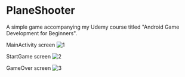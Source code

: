 # PlaneShooter
A simple game accompanying my Udemy course titled "Android Game Development for Beginners".

MainActivity screen
![1](https://user-images.githubusercontent.com/41160456/42678922-091b6ddc-869e-11e8-9770-4a18358871c2.png)

StartGame screen
![2](https://user-images.githubusercontent.com/41160456/42679051-627e14b0-869e-11e8-8663-4e841f33dff7.png)

GameOver screen
![3](https://user-images.githubusercontent.com/41160456/42679139-9571ed06-869e-11e8-94c7-bf36d01c0d6e.png)
